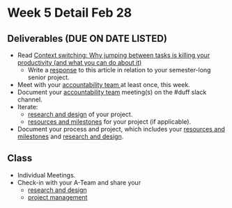 # Week 5 Detail Feb 28

## Deliverables (DUE ON DATE LISTED)

* Read [Context switching: Why jumping between tasks is killing your productivity (and what you can do about it)](https://blog.rescuetime.com/context-switching/)
  * Write a [response](../assignments/responses.md) to this article in relation to your semester-long senior project.
* Meet with your [accountability team ](../assignments/accountability\_partner.md)at least once, this week.&#x20;
* Document your [accountability team](../assignments/accountability\_partner.md) meeting(s) on the #duff slack channel.
* Iterate:&#x20;
  * [research and design](../assignments/project\_plan/) of your project.
  * [resources and milestones](../assignments/project\_plan/) for your project (if applicable).
* Document your process and project, which includes your [resources and milestones](../assignments/project\_plan/) and [research and design](../assignments/project\_plan/).

## Class

* Individual Meetings.&#x20;
* Check-in with your A-Team and share your
  * [research and design](../assignments/project\_plan/)
  * [project management](../assignments/website.md)
